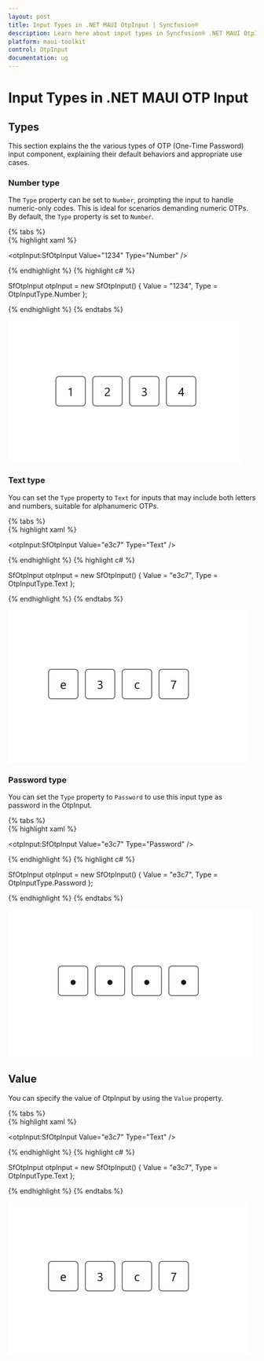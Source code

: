 ```yaml
---
layout: post
title: Input Types in .NET MAUI OtpInput | Syncfusion®
description: Learn here about input types in Syncfusion® .NET MAUI OtpInput (SfOtpInput) control in your cross-platform applications.
platform: maui-toolkit
control: OtpInput
documentation: ug
---
```


# Input Types in .NET MAUI OTP Input

## Types

This section explains the the various types of OTP (One-Time Password) input component, explaining their default behaviors and appropriate use cases.

### Number type

The `Type` property can be set to `Number`, prompting the input to handle numeric-only codes. This is ideal for scenarios demanding numeric OTPs. By default, the `Type` property is set to `Number`.

{% tabs %}	
{% highlight xaml %}

<otpInput:SfOtpInput Value="1234" Type="Number" />
	
{% endhighlight %}
{% highlight c# %}

SfOtpInput otpInput = new SfOtpInput()
{
    Value = "1234",
    Type = OtpInputType.Number
};

{% endhighlight %}
{% endtabs %}

![Number Image for OtpInput](images/number.png)

### Text type

You can set the `Type` property to `Text` for inputs that may include both letters and numbers, suitable for alphanumeric OTPs.

{% tabs %}	
{% highlight xaml %}

<otpInput:SfOtpInput Value="e3c7" Type="Text" />
	
{% endhighlight %}
{% highlight c# %}

SfOtpInput otpInput = new SfOtpInput()
{
    Value = "e3c7",
    Type = OtpInputType.Text
};

{% endhighlight %}
{% endtabs %}

![Text Image for OtpInput](images/text.png)

### Password type

You can set the `Type` property to `Password` to use this input type as password in the OtpInput.

{% tabs %}	
{% highlight xaml %}

<otpInput:SfOtpInput Value="e3c7" Type="Password" />
	
{% endhighlight %}
{% highlight c# %}

SfOtpInput otpInput = new SfOtpInput()
{
    Value = "e3c7",
    Type = OtpInputType.Password
};

{% endhighlight %}
{% endtabs %}

![Password Image for OtpInput](images/password.png)

## Value

You can specify the value of OtpInput by using the `Value` property.

{% tabs %}	
{% highlight xaml %}

<otpInput:SfOtpInput Value="e3c7" Type="Text" />
	
{% endhighlight %}
{% highlight c# %}

SfOtpInput otpInput = new SfOtpInput()
{
    Value = "e3c7",
    Type = OtpInputType.Text
};

{% endhighlight %}
{% endtabs %}

![Value Image for OtpInput](images/value.png)